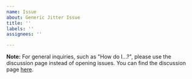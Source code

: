 ```yaml
---
name: Issue
about: Generic Jitter Issue
title: ''
labels: ''
assignees: ''

---
```


**Note:** For general inquiries, such as "How do I...?", please use the discussion page instead of opening issues. You can find the discussion page [here](https://github.com/notgiven688/jitterphysics2/discussions).

